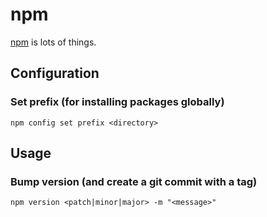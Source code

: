 # npm

[npm](https://npmjs.com/) is lots of things.

## Configuration

### Set prefix (for installing packages globally)

```
npm config set prefix <directory>
```

## Usage

### Bump version (and create a git commit with a tag)

```
npm version <patch|minor|major> -m "<message>"
```
